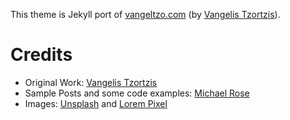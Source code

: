 

This theme is Jekyll port of [vangeltzo.com](http://vangeltzo.com/) (by [Vangelis Tzortzis](https://github.com/srekoble)).

# Credits
- Original Work: [Vangelis Tzortzis](https://github.com/srekoble)  
- Sample Posts and some code examples: [Michael Rose](https://github.com/mmistakes/)
- Images: [Unsplash](https://unsplash.com/) and [Lorem Pixel](http://lorempixel.com)
